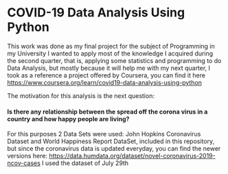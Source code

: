 # COVID-19 Data Analysis Using Python

This work was done as my final project for the subject of Programming in my University
I wanted to apply most of the knowledge I acquired during the second quarter, that is, applying some statistics and programming to do Data Analysis, but mostly because it will help me with my next quarter,
I took as a reference a project offered by Coursera, you can find it here https://www.coursera.org/learn/covid19-data-analysis-using-python

The motivation for this analysis is the next question:

#### Is there any relationship between the spread off the corona virus in a country and how happy people are living?

For this purposes 2 Data Sets were used: John Hopkins Coronavirus Dataset and World Happiness Report DataSet, included in this repository, but since the coronavirus data is updated everyday, you can find the newer versions here: https://data.humdata.org/dataset/novel-coronavirus-2019-ncov-cases
I used the dataset of July 29th
